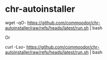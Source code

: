 # chr-autoinstaller


wget -qO- https://github.com/commoodor/chr-autoinstaller/raw/refs/heads/latest/run.sh | bash

Or

curl -Lso- https://github.com/commoodor/chr-autoinstaller/raw/refs/heads/latest/run.sh | bash
